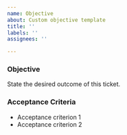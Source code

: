 ```yaml
---
name: Objective
about: Custom objective template
title: ''
labels: ''
assignees: ''

---
```


### Objective
State the desired outcome of this ticket.

### Acceptance Criteria
- Acceptance criterion 1
- Acceptance criterion 2
